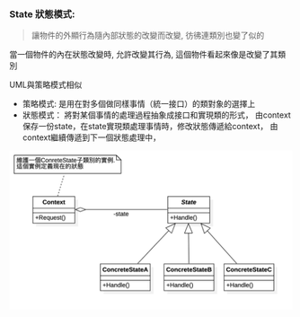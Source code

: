### State 狀態模式:
> 讓物件的外顯行為隨內部狀態的改變而改變, 彷彿連類別也變了似的

當一個物件的內在狀態改變時, 允許改變其行為,
這個物件看起來像是改變了其類別

UML與策略模式相似
* 策略模式: 
    是用在對多個做同樣事情（統一接口）的類對象的選擇上
* 狀態模式：
    將對某個事情的處理過程抽象成接口和實現類的形式，
    由context保存一份state，在state實現類處理事情時，修改狀態傳遞給context， 由context繼續傳遞到下一個狀態處理中，

![UML](https://github.com/kimi0230/DesignPatternGolang/blob/master/UML/State.png?raw=true)